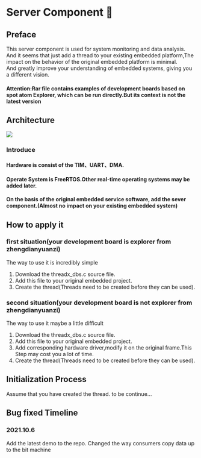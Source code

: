 # Server Component 🚀
## Preface
This server component is used for system monitoring and data analysis. <br>
And it seems that just add a thread to your existing embedded platform,The impact on the behavior of the original embedded platform is minimal.<br>
And greatly improve your understanding of embedded systems, giving you a different vision.<br>
#### Attention:Rar file contains examples of development boards based on spot atom Explorer, which can be run directly.But its context is not the latest version
## Architecture
![](https://gitee.com/xudangling_admin/pic-go/raw/master/20211006155511.png)
### Introduce
#### Hardware is consist of the TIM、UART、DMA.
#### Operate System is FreeRTOS.Other real-time operating systems may be added later.
#### On the basis of the original embedded service software, add the sever component.(Almost no impact on your existing embedded system)
## How to apply it
### first situation(your development board is explorer from zhengdianyuanzi)
The way to use it is incredibly simple<br>
1. Download the threadx_dbs.c source file.
2. Add this file to your original embedded project.
3. Create the thread(Threads need to be created before they can be used).<br>
### second situation(your development board is not explorer from zhengdianyuanzi)
The way to use it maybe a little difficult
1. Download the threadx_dbs.c source file.
2. Add this file to your original embedded project.
3. Add corresponding hardware driver,modify it on the original frame.This Step may cost you a lot of time.
4. Create the thread(Threads need to be created before they can be used).
## Initialization Process
Assume that you have created the thread.
to be continue...
## Bug fixed Timeline
### 2021.10.6
Add the latest demo to the repo.
Changed the way consumers copy data up to the bit machine

